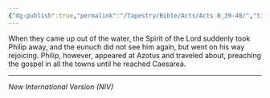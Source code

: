 ```yaml
---
{"dg-publish":true,"permalink":"/Tapestry/Bible/Acts/Acts 8_39-40/","title":"Acts 8:39-40","hide":true,"tags":["bible-verse","bible-verse"],"dgHomeLink":true,"dgShowLocalGraph":true,"dgEnableSearch":true}
---
```



When they came up out of the water, the Spirit of the Lord suddenly took Philip away, and the eunuch did not see him again, but went on his way rejoicing. Philip, however, appeared at Azotus and traveled about, preaching the gospel in all the towns until he reached Caesarea.


---
*New International Version (NIV)*